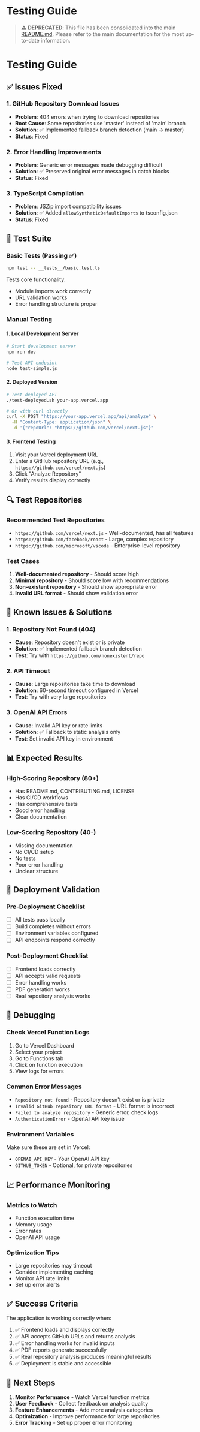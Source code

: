 # Testing Guide

> **⚠️ DEPRECATED**: This file has been consolidated into the main [README.md](./README.md#testing). Please refer to the main documentation for the most up-to-date information.

# Testing Guide

## ✅ Issues Fixed

### 1. GitHub Repository Download Issues
- **Problem**: 404 errors when trying to download repositories
- **Root Cause**: Some repositories use 'master' instead of 'main' branch
- **Solution**: ✅ Implemented fallback branch detection (main → master)
- **Status**: Fixed

### 2. Error Handling Improvements
- **Problem**: Generic error messages made debugging difficult
- **Solution**: ✅ Preserved original error messages in catch blocks
- **Status**: Fixed

### 3. TypeScript Compilation
- **Problem**: JSZip import compatibility issues
- **Solution**: ✅ Added `allowSyntheticDefaultImports` to tsconfig.json
- **Status**: Fixed

## 🧪 Test Suite

### Basic Tests (Passing ✅)
```bash
npm test -- __tests__/basic.test.ts
```

Tests core functionality:
- Module imports work correctly
- URL validation works
- Error handling structure is proper

### Manual Testing

#### 1. Local Development Server
```bash
# Start development server
npm run dev

# Test API endpoint
node test-simple.js
```

#### 2. Deployed Version
```bash
# Test deployed API
./test-deployed.sh your-app.vercel.app

# Or with curl directly
curl -X POST "https://your-app.vercel.app/api/analyze" \
  -H "Content-Type: application/json" \
  -d '{"repoUrl": "https://github.com/vercel/next.js"}'
```

#### 3. Frontend Testing
1. Visit your Vercel deployment URL
2. Enter a GitHub repository URL (e.g., `https://github.com/vercel/next.js`)
3. Click "Analyze Repository"
4. Verify results display correctly

## 🔍 Test Repositories

### Recommended Test Repositories
- `https://github.com/vercel/next.js` - Well-documented, has all features
- `https://github.com/facebook/react` - Large, complex repository
- `https://github.com/microsoft/vscode` - Enterprise-level repository

### Test Cases
1. **Well-documented repository** - Should score high
2. **Minimal repository** - Should score low with recommendations
3. **Non-existent repository** - Should show appropriate error
4. **Invalid URL format** - Should show validation error

## 🐛 Known Issues & Solutions

### 1. Repository Not Found (404)
- **Cause**: Repository doesn't exist or is private
- **Solution**: ✅ Implemented fallback branch detection
- **Test**: Try with `https://github.com/nonexistent/repo`

### 2. API Timeout
- **Cause**: Large repositories take time to download
- **Solution**: 60-second timeout configured in Vercel
- **Test**: Try with very large repositories

### 3. OpenAI API Errors
- **Cause**: Invalid API key or rate limits
- **Solution**: ✅ Fallback to static analysis only
- **Test**: Set invalid API key in environment

## 📊 Expected Results

### High-Scoring Repository (80+)
- Has README.md, CONTRIBUTING.md, LICENSE
- Has CI/CD workflows
- Has comprehensive tests
- Good error handling
- Clear documentation

### Low-Scoring Repository (40-)
- Missing documentation
- No CI/CD setup
- No tests
- Poor error handling
- Unclear structure

## 🚀 Deployment Validation

### Pre-Deployment Checklist
- [ ] All tests pass locally
- [ ] Build completes without errors
- [ ] Environment variables configured
- [ ] API endpoints respond correctly

### Post-Deployment Checklist
- [ ] Frontend loads correctly
- [ ] API accepts valid requests
- [ ] Error handling works
- [ ] PDF generation works
- [ ] Real repository analysis works

## 🔧 Debugging

### Check Vercel Function Logs
1. Go to Vercel Dashboard
2. Select your project
3. Go to Functions tab
4. Click on function execution
5. View logs for errors

### Common Error Messages
- `Repository not found` - Repository doesn't exist or is private
- `Invalid GitHub repository URL format` - URL format is incorrect
- `Failed to analyze repository` - Generic error, check logs
- `AuthenticationError` - OpenAI API key issue

### Environment Variables
Make sure these are set in Vercel:
- `OPENAI_API_KEY` - Your OpenAI API key
- `GITHUB_TOKEN` - Optional, for private repositories

## 📈 Performance Monitoring

### Metrics to Watch
- Function execution time
- Memory usage
- Error rates
- OpenAI API usage

### Optimization Tips
- Large repositories may timeout
- Consider implementing caching
- Monitor API rate limits
- Set up error alerts

## ✅ Success Criteria

The application is working correctly when:
1. ✅ Frontend loads and displays correctly
2. ✅ API accepts GitHub URLs and returns analysis
3. ✅ Error handling works for invalid inputs
4. ✅ PDF reports generate successfully
5. ✅ Real repository analysis produces meaningful results
6. ✅ Deployment is stable and accessible

## 🎯 Next Steps

1. **Monitor Performance** - Watch Vercel function metrics
2. **User Feedback** - Collect feedback on analysis quality
3. **Feature Enhancements** - Add more analysis categories
4. **Optimization** - Improve performance for large repositories
5. **Error Tracking** - Set up proper error monitoring